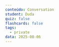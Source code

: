 ```yaml
---
conteúdo: Conversation
student: Duda
quiz: false
flashcards: false
tags:
  - private
data: 2025-08-06
---
```

